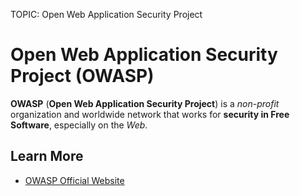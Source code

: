 TOPIC: Open Web Application Security Project

# Open Web Application Security Project (OWASP)

**OWASP** (**Open Web Application Security Project**) is a *non-profit* organization and worldwide network
that works for **security in Free Software**, especially on the *Web*.

## Learn More

- [OWASP Official Website](http://www.owasp.org/)
